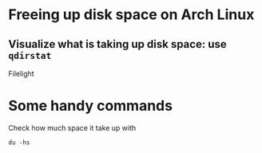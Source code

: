 # Freeing up disk space on Arch Linux

## Visualize what is taking up disk space: use `qdirstat`

Filelight


# Some handy commands

Check how much space it take up with

`du -hs`
